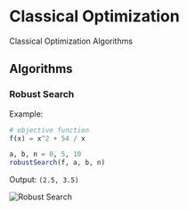 # Classical Optimization

Classical Optimization Algorithms

## Algorithms

### Robust Search

Example:

```julia
# objective function
f(x) = x^2 + 54 / x

a, b, n = 0, 5, 10
robustSearch(f, a, b, n)
```

Output: `(2.5, 3.5)`

![Robust Search](https://www.candaana.com/report/wp-content/uploads/2018/08/rs-ejemplo.gif)
